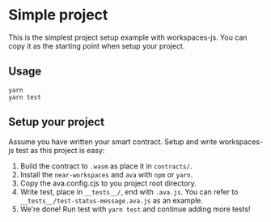 # Simple project

This is the simplest project setup example with workspaces-js. You can copy it as the starting point when setup your project. 

## Usage
```
yarn
yarn test
```

## Setup your project

Assume you have written your smart contract. Setup and write workspaces-js test as this project is easy:

1. Build the contract to `.wasm` as place it in `contracts/`.
2. Install the `near-workspaces` and `ava` with `npm` or `yarn`.
3. Copy the ava.config.cjs to you project root directory.
4. Write test, place in `__tests__/`, end with `.ava.js`. You can refer to `__tests__/test-status-message.ava.js` as an example.
5. We're done! Run test with `yarn test` and continue adding more tests!